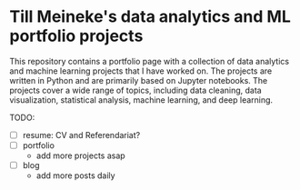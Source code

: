 # Till Meineke's data analytics and ML portfolio projects

This repository contains a portfolio page with a collection of data analytics and machine learning projects that I have worked on. The projects are written in Python and are primarily based on Jupyter notebooks. The projects cover a wide range of topics, including data cleaning, data visualization, statistical analysis, machine learning, and deep learning.

TODO:

- [ ] resume: CV and Referendariat?
- [ ] portfolio
  - add more projects asap
- [ ] blog
  - add more posts daily
